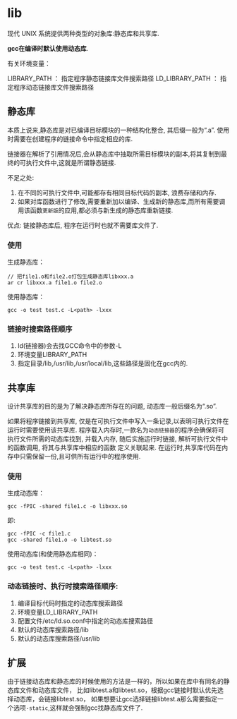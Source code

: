 # lib
现代 UNIX 系统提供两种类型的对象库:静态库和共享库.

**gcc在编译时默认使用动态库**.

有关环境变量：

LIBRARY_PATH ： 指定程序静态链接库文件搜索路径
LD_LIBRARY_PATH ： 指定程序动态链接库文件搜索路径

## 静态库
本质上说来,静态库是对已编译目标模块的一种结构化整合, 其后缀一般为“.a”. 使用时需要在创建程序的链接命令中指定相应的库.

链接器在解析了引用情况后,会从静态库中抽取所需目标模块的副本,将其复制到最
终的可执行文件中,这就是所谓静态链接.

不足之处:
1. 在不同的可执行文件中,可能都存有相同目标代码的副本, 浪费存储和内存.
1. 如果对库函数进行了修改,需要重新加以编译、生成新的静态库,而所有需要调用该函数`更新版`的应用,都必须与新生成的静态库重新链接.

优点: 链接静态库后, 程序在运行时也就不需要库文件了.

### 使用
生成静态库：
```
// 把file1.o和file2.o打包生成静态库libxxx.a
ar cr libxxx.a file1.o file2.o  
```

使用静态库：
```
gcc -o test test.c -L<path> -lxxx
```

### 链接时搜索路径顺序
1. ld(链接器)会去找GCC命令中的参数-L
2. 环境变量LIBRARY_PATH
3. 指定目录/lib,/usr/lib,/usr/local/lib,这些路径是固化在gcc内的.

## 共享库
设计共享库的目的是为了解决静态库所存在的问题, 动态库一般后缀名为“.so”.

如果将程序链接到共享库, 仅是在可执行文件中写入一条记录,以表明可执行文件在运行时需要使用该共享库. 程序载入内存时,一款名为`动态链接器`的程序会确保将可执行文件所需的动态库找到,
并载入内存, 随后实施运行时链接, 解析可执行文件中的函数调用, 将其与共享库中相应的函数
定义关联起来. 在运行时,共享库代码在内存中只需保留一份,且可供所有运行中的程序使用.

### 使用
生成动态库：
```
gcc -fPIC -shared file1.c -o libxxx.so    
```
即:
```
gcc -fPIC -c file1.c
gcc -shared file1.o -o libtest.so
```

使用动态库(和使用静态库相同)：
```
gcc -o test test.c -L<path> -lxxx
```

### 动态链接时、执行时搜索路径顺序:

1. 编译目标代码时指定的动态库搜索路径
2. 环境变量LD_LIBRARY_PATH
3. 配置文件/etc/ld.so.conf中指定的动态库搜索路径
4. 默认的动态库搜索路径/lib
5. 默认的动态库搜索路径/usr/lib

## 扩展

由于链接动态库和静态库的时候使用的方法是一样的，所以如果在库中有同名的静态库文件和动态库文件，
比如libtest.a和libtest.so，根据gcc链接时默认优先选择动态库，会链接libtest.so，
如果想要让gcc选择链接libtest.a那么需要指定一个选项`-static`,这样就会强制gcc找静态库文件了.